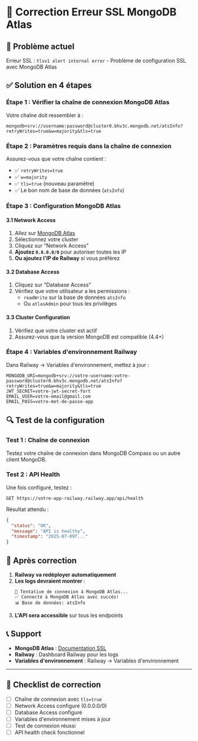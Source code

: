# 🔧 Correction Erreur SSL MongoDB Atlas

## 🚨 Problème actuel
Erreur SSL : `tlsv1 alert internal error` - Problème de configuration SSL avec MongoDB Atlas

## ✅ Solution en 4 étapes

### **Étape 1 : Vérifier la chaîne de connexion MongoDB Atlas**

Votre chaîne doit ressembler à :
```
mongodb+srv://username:password@cluster0.bhv3c.mongodb.net/atsInfo?retryWrites=true&w=majority&tls=true
```

### **Étape 2 : Paramètres requis dans la chaîne de connexion**

Assurez-vous que votre chaîne contient :
- ✅ `retryWrites=true`
- ✅ `w=majority`
- ✅ `tls=true` (nouveau paramètre)
- ✅ Le bon nom de base de données (`atsInfo`)

### **Étape 3 : Configuration MongoDB Atlas**

#### **3.1 Network Access**
1. Allez sur [MongoDB Atlas](https://cloud.mongodb.com)
2. Sélectionnez votre cluster
3. Cliquez sur "Network Access"
4. **Ajoutez `0.0.0.0/0`** pour autoriser toutes les IP
5. **Ou ajoutez l'IP de Railway** si vous préférez

#### **3.2 Database Access**
1. Cliquez sur "Database Access"
2. Vérifiez que votre utilisateur a les permissions :
   - `readWrite` sur la base de données `atsInfo`
   - Ou `atlasAdmin` pour tous les privilèges

#### **3.3 Cluster Configuration**
1. Vérifiez que votre cluster est actif
2. Assurez-vous que la version MongoDB est compatible (4.4+)

### **Étape 4 : Variables d'environnement Railway**

Dans Railway → Variables d'environnement, mettez à jour :

```env
MONGODB_URI=mongodb+srv://votre-username:votre-password@cluster0.bhv3c.mongodb.net/atsInfo?retryWrites=true&w=majority&tls=true
JWT_SECRET=votre-jwt-secret-fort
EMAIL_USER=votre-email@gmail.com
EMAIL_PASS=votre-mot-de-passe-app
```

## 🔍 Test de la configuration

### **Test 1 : Chaîne de connexion**
Testez votre chaîne de connexion dans MongoDB Compass ou un autre client MongoDB.

### **Test 2 : API Health**
Une fois configuré, testez :
```
GET https://votre-app-railway.railway.app/api/health
```

Résultat attendu :
```json
{
  "status": "OK",
  "message": "API is healthy",
  "timestamp": "2025-07-09T..."
}
```

## 🚀 Après correction

1. **Railway va redéployer automatiquement**
2. **Les logs devraient montrer** :
   ```
   🔄 Tentative de connexion à MongoDB Atlas...
   ✅ Connecté à MongoDB Atlas avec succès!
   📊 Base de données: atsInfo
   ```
3. **L'API sera accessible** sur tous les endpoints

## 📞 Support

- **MongoDB Atlas** : [Documentation SSL](https://docs.atlas.mongodb.com/security-vpc-peering/)
- **Railway** : Dashboard Railway pour les logs
- **Variables d'environnement** : Railway → Variables d'environnement

---

## 🎯 Checklist de correction

- [ ] Chaîne de connexion avec `tls=true`
- [ ] Network Access configuré (0.0.0.0/0)
- [ ] Database Access configuré
- [ ] Variables d'environnement mises à jour
- [ ] Test de connexion réussi
- [ ] API health check fonctionnel 